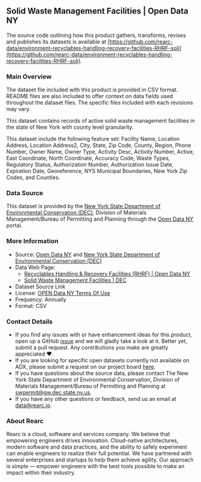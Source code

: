 ## Solid Waste Management Facilities | Open Data NY

The source code outlining how this product gathers, transforms, revises and publishes its datasets is available at [https://github.com/rearc-data/environment-recyclables-handling-recovery-facilities-RHRF-soli](https://github.com/rearc-data/environment-recyclables-handling-recovery-facilities-RHRF-soli).

### Main Overview
The dataset file included with this product is provided in CSV format. README files are also included to offer context on data fields used throughout the dataset files. The specific files included with each revisions may vary.

This dataset contains records of active solid waste management facilities in the state of New York with county level granularity.

This dataset include the following feature set: Facility Name, Location Address, Location Address2, City, State, Zip Code, County, Region, Phone Number, Owner Name, Owner Type, Activity Desc, Activity Number, Active, East Coordinate, North Coordinate, Accuracy Code, Waste Types, Regulatory Status, Authorization Number, Authorization Issue Date, Expiration Date, Georeference, NYS Municipal Boundaries, New York Zip Codes, and Counties.

### Data Source
This dataset is provided by the [New York State Department of Environmental Conservation (DEC)](https://www.dec.ny.gov/index.html), Division of Materials Management/Bureau of Permitting and Planning through the [Open Data NY](https://data.ny.gov) portal.

### More Information
- Source: [Open Data NY](https://data.ny.gov) and [New York State Department of Environmental Conservation (DEC)](https://www.dec.ny.gov/index.html)
- Data Web Page: 
  - [Recyclables Handling & Recovery Facilities (RHRF) | Open Data NY](https://data.ny.gov/Energy-Environment/Recyclables-Handling-Recovery-Facilities-RHRF-Soli/v9cx-y7xx)
  - [Solid Waste Management Facilities | DEC](https://www.dec.ny.gov/chemical/8495.html)
- Dataset Source Link 
- License: [OPEN Data NY Terms Of Use](https://data.ny.gov/dataset/OPEN-NY-Terms-Of-Use/77gx-ii52)
- Frequency: Annually
- Format: CSV

### Contact Details
- If you find any issues with or have enhancement ideas for this product, open up a GitHub [issue](https://github.com/rearc-data/environment-recyclables-handling-recovery-facilities-RHRF-soli/issues) and we will gladly take a look at it. Better yet, submit a pull request. Any contributions you make are greatly appreciated :heart:.
- If you are looking for specific open datasets currently not available on ADX, please submit a request on our project board [here](https://github.com/orgs/rearc-data/projects/1).
- If you have questions about the source data, please contact The New York State Department of Environmental Conservation, Division of Materials Management/Bureau of Permitting and Planning at swpermit@gw.dec.state.ny.us.
- If you have any other questions or feedback, send us an email at data@rearc.io.

### About Rearc
Rearc is a cloud, software and services company. We believe that empowering engineers drives innovation. Cloud-native architectures, modern software and data practices, and the ability to safely experiment can enable engineers to realize their full potential. We have partnered with several enterprises and startups to help them achieve agility. Our approach is simple — empower engineers with the best tools possible to make an impact within their industry.
